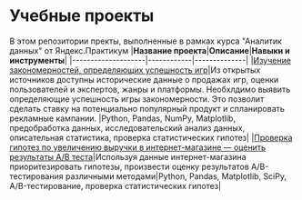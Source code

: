 # Учебные проекты
В этом репозитории пректы, выполненные в рамках курса "Аналитик данных" от Яндекс.Практикум
|**Название проекта**|**Описание**|**Навыки и инструменты**|
|--------------------|------------|--------------|
|[Изучение закономерностей, определяющих успешность игр](https://github.com/iriana49/educational-projects/blob/main/computer-games/README.md)|Из открытых источников доступны исторические данные о продажах игр, оценки пользователей и экспертов, жанры и платформы. Необхлдимо выявить определяющие успешность игры закономерности. Это позволит сделать ставку на потенциально популярный продукт и спланировать рекламные кампании. |Python, Pandas, NumPy, Matplotlib, предобработка данных, исследовательский анализ данных, описательная статистика, проверка статистических гипотез|
|[Проверка гипотез по увеличению выручки в интернет-магазине — оценить результаты A/B теста](https://github.com/iriana49/educational-projects/blob/main/a-b-test/README.md)|Используя данные интернет-магазина приоритезировать гипотезы, произвести оценку результатов A/B-тестирования различными методами|Python, Pandas, Matplotlib, SciPy, A/B-тестирование, проверка статистических гипотез|

